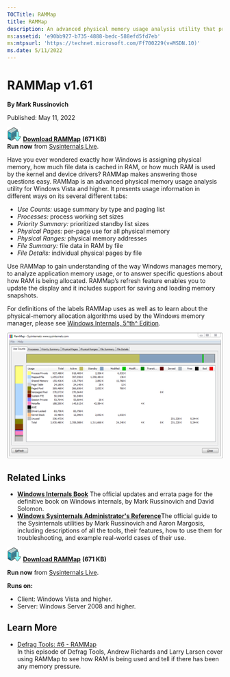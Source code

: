 ```yaml
--- 
TOCTitle: RAMMap
title: RAMMap
description: An advanced physical memory usage analysis utility that presents usage information in different ways on its several different tabs.
ms:assetid: 'e90bb927-b735-4888-bedc-588efd5fd7eb'
ms:mtpsurl: 'https://technet.microsoft.com/Ff700229(v=MSDN.10)'
ms.date: 5/11/2022
---
```


# RAMMap v1.61

**By Mark Russinovich**

Published: May 11, 2022

[![Download](media/shared/Download_sm.png)](https://download.sysinternals.com/files/RAMMap.zip) [**Download RAMMap**](https://download.sysinternals.com/files/RAMMap.zip) **(671 KB)**  
**Run now** from [Sysinternals Live](https://live.sysinternals.com/RAMMap.exe).

Have you ever wondered exactly how Windows is assigning physical memory,
how much file data is cached in RAM, or how much RAM is used by the
kernel and device drivers? RAMMap makes answering those questions easy.
RAMMap is an advanced physical memory usage analysis utility for Windows
Vista and higher. It presents usage information in different ways on its
several different tabs:

- *Use Counts:* usage summary by type and paging list
- *Processes:* process working set sizes
- *Priority Summary:* prioritized standby list sizes
- *Physical Pages:* per-page use for all physical memory
- *Physical Ranges:* physical memory addresses
- *File Summary:* file data in RAM by file
- *File Details:* individual physical pages by file

Use RAMMap to gain understanding of the way Windows manages memory, to
analyze application memory usage, or to answer specific questions about
how RAM is being allocated. RAMMap’s refresh feature enables you to
update the display and it includes support for saving and loading memory
snapshots.

For definitions of the labels RAMMap uses as well as to learn about the
physical-memory allocation algorithms used by the Windows memory
manager, please see [Windows Internals, 5^th^
Edition](~/resources/windows-internals.md).

![RAMMap screenshot](media/rammap/rammap.png)

## Related Links

- [**Windows Internals Book**](~/resources/windows-internals.md) The official updates and errata page for the definitive book on
    Windows internals, by Mark Russinovich and David Solomon.
- [**Windows Sysinternals Administrator's Reference**](~/resources/troubleshooting-book.md)The
    official guide to the Sysinternals utilities by Mark Russinovich and
    Aaron Margosis, including descriptions of all the tools, their
    features, how to use them for troubleshooting, and example
    real-world cases of their use.

[![Download](media/shared/Download_sm.png)](https://download.sysinternals.com/files/RAMMap.zip) [**Download RAMMap**](https://download.sysinternals.com/files/RAMMap.zip) **(671 KB)**

**Run now** from [Sysinternals Live](https://live.sysinternals.com/RAMMap.exe).

**Runs on:**

- Client: Windows Vista and higher.
- Server: Windows Server 2008 and higher.

## Learn More

- [Defrag Tools: \#6 -  RAMMap](/shows/defrag-tools/6-rammap)  
    In this episode of Defrag Tools, Andrew Richards and Larry Larsen
    cover using RAMMap to see how RAM is being used and tell if there
    has been any memory pressure.
